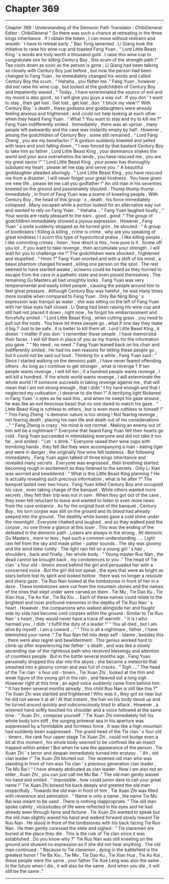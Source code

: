
# Chapter 369


---

Chapter 369 : Understanding of the Demonic Path
Translator :
ChibiGeneral
Editor :
ChibiGeneral
“ So there was such a chance at retreating in the three kings inheritance . If I obtain the token , I can move without restraint and wouldn ’ t have to retreat early ,” Bao Tong lamented .
Li Qiang took the initiative to raise his wine cup and toasted Fang Yuan , “ Lord Little Beast King ’ s words are truly worth a thousand gold . I raise this wine cup to congratulate sire for killing Century Boy , this scum of the strength path !”
Tea cools down as soon as the person is gone
; Li Qiang had been talking so closely with Century Boy just before , but now the person had been changed to Fang Yuan , he immediately changed his words and called Century Boy the scum .
“ Hahaha , you flatter me .” Fang Yuan , however , did not raise his wine cup , but looked at the godchildren of Century Boy and impatiently waved , “ Today , I have exterminated the source of evil and my mood is also good , so I will give you guys a way out . If you don ’ t want to stay , then get lost . Get lost , get lost , don ’ t block my view !”
With Century Boy ’ s death , these godsons and goddaughters were already feeling anxious and frightened , and could not help looking at each other when they heard Fang Yuan .
“ What ? You want to stay and try to kill me ?” Fang Yuan indifferently smiled .
Immediately , there was an uproar , many people left awkwardly and the cave was instantly empty by half .
However , among the godchildren of Century Boy , some still remained .
“ Lord Fang Zheng , you are my benefactor !” A godson suddenly kneeled and yelled with tears and snot falling down , “ I was forced by that bastard Century Boy to take him as father , Lord Little Beast King , your dominance shakes the world and your aura overwhelms the lands , you have rescued me , you are my great savior !”
“ Lord Little Beast King , your power has thoroughly subdued my heart , please let me stay and serve you .” A beautiful goddaughter pleaded alluringly .
“ Lord Little Beast King , you have rescued me from a disaster , I will never forget your great kindness . You have given me new life , please let me call you godfather !” An old man in his seventies kneeled on the ground and passionately shouted .
Thump thump thump .
Immediately , in front of Fang Yuan was a scene of kneeling people .
With Century Boy , the head of this group ’ s , death , his force immediately collapsed . Many escaped while a portion looked for an alternative way out and wanted to rely on Fang Yuan .
“ Hahaha …” Fang Yuan laughed loudly , “ Your words are really pleasant to the ears , good , good .”
The group of godchildren immediately showed a joyous expression .
However , Fang Yuan ’ s smile suddenly stopped as he turned grim , he shouted : “ A group of bootlickers ! Killing is killing , crime is crime , why are you speaking of great kindness ! I scorn this type of hypocritical praise . I like killing people , I like commiting crimes , listen , how direct is this , how pure is it . Screw off you lot , if you want to take revenge , then accumulate your strength , I will wait for you to challenge me !”
The godchildren were shocked , frightened and stupefied .
“ Hmm ?” Fang Yuan snorted and with a shift of his mind , a beast phantom charged forward , killing one person on the spot .
The rest seemed to have startled awake ; screams could be heard as they hurried to escape from the cave in a pathetic state and even pissed themselves .
The remaining Gu Masters all had unsightly looks .
Fang Yuan was very temperamental and easily killed people , causing the people around him to feel great pressure . Although Century Boy was hateful , he was many times more lovable when compared to Fang Yuan .
Only Bai Ning Bing ’ s expression was tranquil as water ; she was sitting on the left of Fang Yuan with her blue eyes half closed .
Li Qiang had been raising his wine cup and still had not placed it down ; right now , he forgot his embarrassment and forcefully smiled : “ Lord Little Beast King , when cutting grass , you need to pull out the roots . You have let these people go , what if one day they make it big ? Just to be safe , it is better to kill them all . Lord Little Beast King , it doesn ’ t matter if you don ’ t remember these people , I have memorized their faces . I will kill them in place of you as my thanks for the information you gave .”
“ No need , no need .” Fang Yuan leaned back on his chair and indifferently smiled .
He had his own reasons for letting these people go , but it could not be said out loud .
Thinking for a while , Fang Yuan said : “ Since I started walking on the demonic path , I have never feared offending others . As long as I continue to get stronger , what is revenge ? If ten people wants revenge , I will kill ten ; if a hundred people wants revenge , I will kill a hundred . If the whole world wants revenge , I will exterminate the whole world ! If someone succeeds in taking revenge against me , that will mean that I am not strong enough , that I didn ’ t try hard enough and that I neglected my cultivation ; I deserve to die then !”
A terrifying light flickered in Fang Yuan ’ s eyes as he said this , and when he swept his gaze around , he was like an evil ferocious beast that no one dared to match his gaze .
“ Little Beast King is ruthless to others , but is even more ruthless to himself !”
“ This Fang Zheng ’ s demonic nature is too strong ! Not fearing revenge , not fearing death , placing his own life and death out of his considerations …”
“ Fang Zheng is crazy , his mind is not normal . Making an enemy out of him will be a nightmare !”
Everyone that heard Fang Yuan felt their hearts go cold .
Fang Yuan succeeded in intimidating everyone and did not take it too far , and smiled : “ Let ’ s drink .”
Everyone raised their wine cups with trembling hands , they felt like they were accompanying a man - eating tiger and were in danger ; the originally fine wine felt tasteless .
But following immediately , Fang Yuan again talked of three kings inheritance and revealed many secrets .
Everyone was engrossed , their breathing started becoming rough in excitement as they listened to the secrets .
Only Li Xian was worried and bewildered : “ What is this Little Beast King planning ? He is actually revealing such precious information , what is he after ?”
The banquet lasted over two hours .
Fang Yuan killed Century Boy and occupied his cave , even taking charge of the banquet . While others wanted more secrets , they felt their trip was not in vain .
When they got out of the cave , they even felt reluctant to leave and wanted to listen to even more news from the cave entrance .
As for the original host of the banquet , Century Boy , his torn corpse was still on the ground and its blood had already seeped into the ground . The deathly white bones gave a cold shine under the moonlight .
Everyone chatted and laughed , and as they walked past the corpse , no one threw a glance at this loser .
This was the ending of the defeated in the demonic path .
Losers are always in the wrong .
All demonic Gu Masters , more or less , had such a common understanding .
…
Light rain fell from the sky and made pitter - patter sounds .
The sky was gloomy and the wind blew coldly .
The light rain fell on a young girl ’ s hair , shoulders , back and finally , her whole body .
“ Young master Ruo Nan , the dead cannot be brought back , my condolences to you .” The head of Tie clan ’ s four old - timers stood behind the girl and persuaded her with a concerned voice .
But the girl did not speak , the eyes that were as bright as stars before lost its spirit and looked hollow , there was no longer a resolute and sharp gaze .
Tie Ruo Nan looked at the tombstones in front of her in a daze .
These tombstones were cut from the mountain stones and the names of the ones that slept under were carved on them .
Tie Mu , Tie Dao Ku , Tie Xian Hua , Tie Ao Kai , Tie Ba Xiu …
Each of these names could relate to the brightest and most profound memories in the depths of Tie Ruo Nan ’ s heart .
However , the companions who walked alongside her and fought side by side had become cold corpses within the ground . Similar to Tie Ruo Nan ’ s heart , they would never have a trace of warmth .
“ It is I who harmed you , I didn ’ t fulfill the duty of a leader !”
“ You all died , but I am alive by myself . I am a coward …”
“ This is all a nightmare , father , I have blemished your name .”
Tie Ruo Nan fell into deep self - blame , besides this , there were also regret and bewilderment .
This genius worked hard to climb up after experiencing her father ’ s death , and was like a slowly ascending star of the righteous path who received blessings and attention of countless people .
But in the battle several months ago , Fang Yuan personally dropped this star into the abyss ; she became a meteorite that smashed into a gloomy corner and was full of cracks .
”
Sigh
….” The head of the Tie clan ’ s four old - timers , Tie Xuan Zhi , looked at the thin and weak figure of the young girl in the rain , and heaved out a long sigh .
However right at this time , an aged voice suddenly came from behind him : “ It has been several months already , this child Ruo Nan is still like this ?”
Tie Xuan Zhi was startled and frightened !
Who was it , they got so near but he did not sense it at all !
At that instant , the hair on his body stood up and he turned around quickly and subconsciously tried to attack .
However , a wizened hand softly touched his shoulder and a voice followed at the same time : “ Xuan Zhi , compose yourself .”
Tie Xuan Zhi immediately felt his whole body turn stiff , the surging primeval sea in his aperture was suppressed by a formidable and formless force .
It was like a high mountain had suddenly been suppressed .
The grand head of the Tie clan ’ s four old - timers , the rank four upper stage Tie Xuan Zhi , could not budge even a bit at this moment , his whole body seemed to be confined like an insect trapped within amber !
But when he saw the appearance of the person , Tie Xuan Zhi ’ s terror and despair immediately turned into ecstasy .
“ Ah , old clan leader !” Tie Xuan Zhi blurted out .
The wizened old man who was standing in front of him was Tie clan ’ s previous generation clan leader , Tie Mu Bai !
“ I have already abdicated as clan leader . Now I am also not an elder , Xuan Zhi , you can just call me Mu Bai .” The old man gently waved his hand and smiled .
“ Impossible , how could junior dare to call your great name !” Tie Xuan Zhi bowed his back deeply and greeted the old man respectfully .
Towards the old man in front of him , Tie Xuan Zhi was filled with reverence and admiration .
“ Name is only a name , the name Tie Mu Bai was meant to be used . There is nothing inappropriate .” The old man spoke calmly , vicissitudes of life were reflected in his eyes and he had already seen through fame and fortune .
Tie Xuan Zhi wanted to speak but the old man slightly waved his hand and walked forward slowly toward Tie Ruo Nan .
He stood in front of the tombstones with his back facing Tie Ruo Nan . He then gently caressed the stele and sighed : “ Tie clansmen are buried at the place they die . This is the rule of Tie clan since it was established . Do you know why ?”
Tie Ruo Nan was still kneeling on the ground and showed no expression as if she did not hear anything .
The old man continued : “ Because to Tie clansmen , dying in the battlefield is the greatest honor ! Tie Ba Xiu , Tie Mu , Tie Dao Ku , Tie Xian Hua , Tie Ao Kai , these people were the same , your father Tie Xue Leng was also the same . In the future when I die , it will also be the same . And when you die , it will still be the same .”

---

